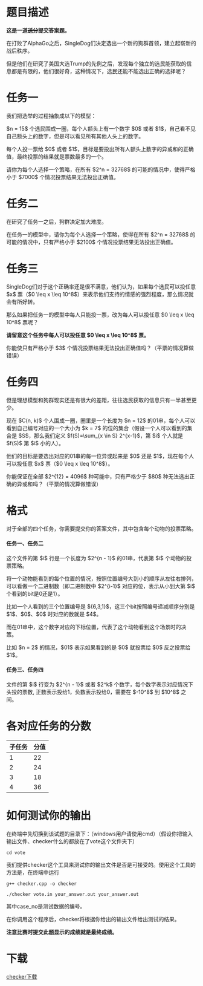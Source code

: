 # 题目描述

<p><strong>这是一道<del>送分</del>提交答案题。</strong></p>
<p>在打败了AlphaGo之后，SingleDog们决定选出一个新的狗群首领，建立起崭新的战后秩序。</p>
<p>但是他们在研究了美国大选Trump的先例之后，发现每个独立的选民能获取的信息都是有限的，他们很好奇，这种情况下，选民还能不能选出正确的选择呢？</p>

# 任务一


<p>我们把选举的过程抽象成以下的模型：</p>
<p>$n = 15$ 个选民围成一圈，每个人额头上有一个数字 $0$ 或者 $1$，自己看不见自己额头上的数字，但是可以看见所有其他人头上的数字。</p>
<p>每个人投一票给 $0$ 或者 $1$，目标是要投出所有人额头上数字的异或和的正确值，最终投票的结果就是票数最多的一个。</p>
<p>请你为每个人选择一个策略，在所有 $2^n = 32768$ 的可能的情况中，使得严格小于 $7000$ 个情况投票结果无法投出正确值。</p>

# 任务二


<p>在研究了任务一之后，狗群决定加大难度。</p>
<p>在任务一的模型中，请你为每个人选择一个策略，使得在所有 $2^n = 32768$ 的可能的情况中，只有严格小于 $2100$ 个情况投票结果无法投出正确值。</p>

# 任务三


<p>SingleDog们对于这个正确率还是很不满意，他们认为，如果每个选民可以投任意 $x$ 票（$0 \leq x \leq 10^8$）来表示他们支持的情感的强烈程度，那么情况就会有所好转。</p>
<p>那么如果把任务一的模型中每人只能投一票，改为每人可以投任意 $0 \leq x \leq 10^8$ 票呢？</p>
<p><strong>请留意这个任务中每人可以投任意 $0 \leq x \leq 10^8$ 票。</strong></p>
<p>你能使只有严格小于 $3$ 个情况投票结果无法投出正确值吗？（平票的情况算做错误）</p>

# 任务四


<p>但是理想模型和狗群现实还是有很大的差距，往往选民获取的信息只有一半甚至更少。</p>
<p>现在 $C(n, k)$ 个人围成一圈，圈里是一个长度为 $n = 12$ 的01串，每个人可以看到自己编号对应的一个大小为 $k = 7$ 的位的集合（假设一个人可以看到的集合是 $S$，那么我们定义 $f(S)=\sum_{x \in S} 2^{x-1}$，第 $i$ 个人就是 $f(S)$ 第 $i$ 小的人）。</p>
<p>他们的目标是要选出对应的01串的每一位异或起来是 $0$ 还是 $1$，现在每个人可以投任意 $x$ 票（$0 \leq x \leq 10^8$）。</p>
<p>你能保证在全部 $2^{12} = 4096$ 种可能中，只有严格少于 $80$ 种无法选出正确的异或和吗？（平票的情况算做错误）</p>

# 格式


<p>对于全部的四个任务，你需要提交你的答案文件，其中包含每个动物的投票策略。</p>
<h4>任务一、任务二</h4>
<p>这个文件的第 $i$ 行是一个长度为 $2^{n - 1}$ 的01串，代表第 $i$ 个动物的投票策略。</p>
<p>将一个动物能看到的每个位置的情况，按照位置编号大到小的顺序从左往右排列，可以看做一个二进制数（即二进制数中 $2^{i-1}$ 对应的位，表示从小到大第 $i$ 个看到的bit是0还是1）。</p>
<p>比如一个人看到的三个位置编号是 ${6,3,1}$，这三个bit按照编号递减顺序分别是 $1$、$0$、$0$ 时对应的数就是 $4$。</p>
<p>而在01串中，这个数字对应的下标位置，代表了这个动物看到这个场景时的决策。</p>
<p>比如 $n = 2$ 的情况，$01$ 表示如果看到的是 $0$ 就投票给 $0$ 反之投票给 $1$。</p>
<h4>任务三、任务四</h4>
<p>文件的第 $i$ 行变为 $2^{n - 1}$ 或者 $2^k$ 个数字，每个数字表示对应情况下头投的票数, 正数表示投给1，负数表示投给0，需要在 $-10^8$ 到 $10^8$ 之间。</p>

# 各对应任务的分数


<div class="table-responsive">
 <table class="table table-bordered table-text-center table-vertical-middle"><thead><tr><th>子任务</th>
    <th>分值</th>
   </tr></thead><tbody><tr><td>1</td>
    <td>22</td>
   </tr><tr><td>2</td>
    <td>24</td>
   </tr><tr><td>3</td>
    <td>18</td>
   </tr><tr><td>4</td>
    <td>36</td>
   </tr></tbody></table></div>



# 如何测试你的输出


<p>在终端中先切换到该试题的目录下：（windows用户请使用cmd）（假设你把输入输出文件、checker什么的都放在了vote这个文件夹下）</p>
<p><code>cd vote</code></p>
<p>我们提供checker这个工具来测试你的输出文件是否是可接受的。使用这个工具的方法是，在终端中运行</p>
<p><code>g++ checker.cpp -o checker </code></p>
<p><code>./checker vote.in your_answer.out your_answer.out </code></p>
<p>其中case_no是测试数据的编号。</p>
<p>在你调用这个程序后，checker将根据你给出的输出文件给出测试的结果。</p>
<p><strong>注意比赛时提交此题显示的成绩就是最终成绩。</strong></p>

# 下载


<p><a href="http://uoj.ac/download.php?type=problem&amp;id=354">checker下载</a></p>
